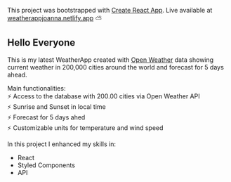This project was bootstrapped with [Create React App](https://github.com/facebook/create-react-app).
Live available at [weatherappjoanna.netlify.app](https://weatherappjoanna.netlify.app/) ⛅

## Hello Everyone

This is my latest WeatherApp created with [Open Weather](https://openweathermap.org/api) data showing current weather in 200,000 cities around the world and forecast for 5 days ahead.

Main functionalities:</br>
⚡ Access to the database with 200.00 cities via Open Weather API </br>
⚡ Sunrise and Sunset in local time </br>
⚡ Forecast for 5 days ahed</br>
⚡ Customizable units for temperature and wind speed </br>

In this project I enhanced my skills in:

- React
- Styled Components
- API
